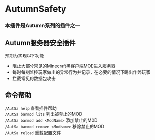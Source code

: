 # AutumnSafety

### 本插件是Autumn系列的插件之一

## Autumn服务器安全插件
预期为实现以下功能
- 阻止大部分常见的Minecraft黑客户端MOD进入服务器
- 每时每刻监控玩家做出的异常行为并记录，在必要的情况下踢出作弊玩家
- 拦截常见的数据包攻击

## 命令帮助
`/AutSa help` 查看插件帮助  
`/AutSa banmod lits` 列出被禁止的MOD  
`/AutSa banmod add <ModName>` 添加禁止的MOD  
`/AutSa banmod remove <ModName>` 移除禁止的MOD  
`/AutSa reload` 重载配置文件